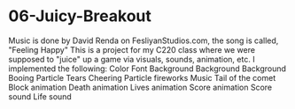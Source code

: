 # 06-Juicy-Breakout
Music is done by David Renda on FesliyanStudios.com, the song is called, "Feeling Happy"
This is a project for my C220 class where we were supposed to "juice" up a game via visuals, sounds, animation, etc.
I implemented the following:
Color
Font
Background
Background
Background
Booing
Particle Tears
Cheering
Particle fireworks
Music
Tail of the comet
Block animation
Death animation
Lives animation
Score animation
Score sound
Life sound
